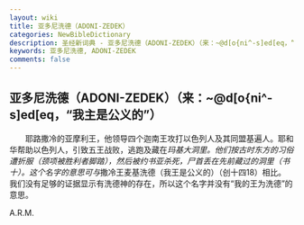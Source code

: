 ```yaml
---
layout: wiki
title: 亚多尼洗德（ADONI-ZEDEK）
categories: NewBibleDictionary
description: 圣经新词典 - 亚多尼洗德（ADONI-ZEDEK）（来：~@d[o{ni^-s]ed[eq，“我主是公义的”）
keywords: 亚多尼洗德, ADONI-ZEDEK
comments: false
---
```


## 亚多尼洗德（ADONI-ZEDEK）（来：~@d[o{ni^-s]ed[eq，“我主是公义的”）

　　耶路撒冷的亚摩利王，他领导四个迦南王攻打以色列人及其同盟基遍人。耶和华帮助以色列人，引致五王战败，逃跑及藏在*玛基大洞里。他们按古时东方的习俗遭折服（颈项被胜利者脚踏），然后被约书亚杀死，尸首丢在先前藏过的洞里（书十）。这个名字的意思可与*撒冷王麦基洗德（我王是公义的）（创十四18）相比。我们没有足够的证据显示有洗德神的存在，所以这个名字并没有“我的王为洗德”的意思。

A.R.M.








